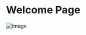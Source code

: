 # Welcome Page

![image](https://github.com/user-attachments/assets/dc2ff4d8-f7e5-4064-8a15-3441366bffff)
